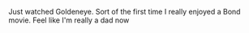 Just watched Goldeneye. Sort of the first time I really enjoyed a Bond movie. Feel like I'm really a dad now

